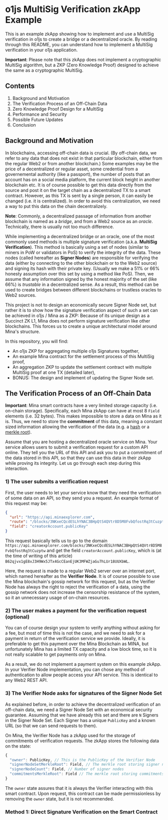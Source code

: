 # o1js MultiSig Verification zkApp Example

This is an example zkApp showing how to implement and use a MultiSig verification in o1js to create a bridge or a decentralized oracle. By reading through this README, you can understand how to implement a MultiSig verification in your o1js application.

**Important**: Please note that this zkApp does not implement a cryptographic MultiSig algorithm, but a ZKP (Zero Knowledge Proof) designed to achieve the same as a cryptographic MultiSig.

## Contents

1. Background and Motivation
2. The Verification Process of an Off-Chain Data
3. Zero Knowledge Proof Design for a MultiSig
4. Performance and Security
5. Possible Future Updates
6. Conclusion

## Background and Motivation

In blockchains, accessing off-chain data is crucial. (By off-chain data, we refer to any data that does not exist in that particular blockchain, either from the regular Web2 or from another blockchain.) Some examples may be the price of a decentralized or regular asset, some credential from a governemental authority (like a passport), the number of posts that an account has on a social media platform, the current block height in another blockchain etc. It is of course possible to get this data directly from the source and post it on the target chain as a decentralized TX to a smart contract. However, as this TX is sent by a single person, it can easily be changed (i.e. it is centralized). In order to avoid this centralization, we need a way to put this data on the chain decentralizely.

**Note**: Commonly, a decentralized passage of information from another blockchain is named as a _bridge_, and from a Web2 source as an _oracle_. Technically, there is usually not too much difference.

While implementing a decentralized bridge or an oracle, one of the most commonly used methods is multiple signature verification (a.k.a. **MultiSig Verification**). This method is basically using a set of nodes (similar to miners in PoW or validators in PoS) to verify the integrity of the data. These nodes (called hereafter as **Signer Nodes**) are responsible for verifying the data (either by connecting to the other blockchain or to the Web2 source) and signing its hash with their private key. (Usually we make a 51% or 66% honesty assumption over this set by using a method like PoS). Then, we assume that any information signed by the honest majority of the set (like 66%) is _trustable_ in a decentralized sense. As a result, this method can be used to create bridges between different blockchains or trustless oracles to Web2 sources.

This project is not to design an economically secure Signer Node set, but rather it is to show how the signature verification aspect of such a set can be achieved in o1js / Mina as a ZKP: Because of its unique design as a Succinct ZK L1, Mina does not perform signature verification like other blockchains. This forces us to create a unique architectural model around Mina's structure.

In this repository, you will find:

- An o1js ZKP for aggregating multiple o1js Signatures together,
- An example Mina contract for the settlement process of this MultiSig proof,
- An aggregation ZKP to update the settlement contract with multiple MultiSig proof at one TX (detailed later),
- BONUS: The design and implement of updating the Signer Node set.

## The Verification Process of an Off-Chain Data

**Important**: Mina smart contracts have a very limited storage capacity (i.e. on-chain storage). Specifically, each Mina zkApp can have at most 8 `Field` elements (i.e. 32 bytes). This makes impossible to store a data on Mina as it is. Thus, we need to store the **commitment** of this data, meaning a constant sized information allowing the verification of the data (e.g. a [hash](https://en.wikipedia.org/wiki/Hash_function) or a [merkle root](https://en.wikipedia.org/wiki/Merkle_tree)).

Assume that you are hosting a decentralized oracle service on Mina. Your service allows users to submit a verification request for a custom API online. They tell you the URL of this API and ask you to put a commitment of the data stored in this API, so that they can use this data in their zkApp while proving its integrity. Let us go through each step during this interaction.

### 1) The user submits a verification request

First, the user needs to let your service know that they need the verification of some data on an API, so they send you a request. An example format of this request may be:

```json
{
  "url": "https://api.minaexplorer.com",
  "route": "/blocks/3NKxeCQcdESLhYNAC3BHpQtS4QVtr8D5M8FvbQfostRq3tCuzptw/",
  "field": "creatorAccount.publicKey"
}
```

This request basically tells us to go to the domain `https://api.minaexplorer.com/blocks/3NKxeCQcdESLhYNAC3BHpQtS4QVtr8D5M8FvbQfostRq3tCuzptw` and get the field `creatorAccount.publicKey`, which is (at the time of writing of this article) `B62qjvx1gE8xJ3H9Wx5JTx4GcCEanEjUK3MFWZjaGu7hLUr18UUXbWL`.

Here, the request is made to a regular Web2 server over an internet port, which named hereafter as the **Verifier Node**. It is of course possible to use the Mina blockchain's gossip network for this request, but as the Verifier Node has always the right to reject the verification of a data, using the gossip network does not increase the censorship resistance of the system, so it an unnecessary usage of on-chain resources.

### 2) The user makes a payment for the verification request (optional)

You can of course design your system to verify anything without asking for a fee, but most of time this is not the case, and we need to ask for a payment in return of the verification service we provide. Ideally, it is preferable to get this payment over the Mina Blockchain as MINA, but unfortunately Mina has a limited TX capacity and a low block time, so it is not really scalable to get payments only on Mina.

As a result, we do not implement a payment system on this example zkApp. In your Verifier Node implementation, you can chose any method of authentication to allow people access your API service. This is identical to any Web2 REST API.

### 3) The Verifier Node asks for signatures of the Signer Node Set

As explained before, in order to achieve the decentralized verification of an off-chain data, we need a Signer Node Set with an economical security guarantee. Assuming that we have already this set and there are `N` Signers in the Signer Node Set. Each Signer has a unique `PublicKey` and a known URL (so that we can send requests to them).

On Mina, the Verifier Node has a zkApp used for the storage of commitments of verification requests. The zkApp stores the following data on the state:

```ts
{
  "owner": PublicKey, // This is the PublicKey of the Verifier Node
  "signerNodeSetMerkleRoot": Field, // The merkle root storing signer nodes. This does not change in time.
  "signerNodeCount": Field, // Number of signer nodes
  "commitmentsMerkleRoot": Field // The merkle root storing commitments, controlled by the Verifier Node
}
```

The `owner` state assures that it is always the Verifier interacting with this smart contract. Upon request, this contract can be made permissionless by removing the `owner` state, but it is not recommended.

### Method 1: Direct Signature Verification on the Smart Contract